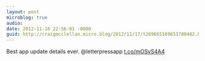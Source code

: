 ```yaml
---
layout: post
microblog: true
audio: 
date: 2012-11-16 22:56:01 -0600
guid: http://craigmcclellan.micro.blog/2012/11/17/t269665169653780482.html
---
```

Best app update details ever. @letterpressapp [t.co/mOSvS4A4](http://t.co/mOSvS4A4)

